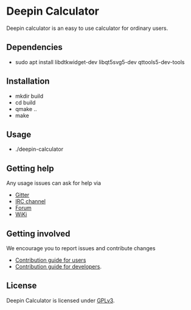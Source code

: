 # Deepin Calculator

Deepin calculator is an easy to use calculator for ordinary users.

## Dependencies

* sudo apt install libdtkwidget-dev libqt5svg5-dev qttools5-dev-tools

## Installation

* mkdir build
* cd build
* qmake ..
* make

## Usage

* ./deepin-calculator

## Getting help

Any usage issues can ask for help via

* [Gitter](https://gitter.im/orgs/linuxdeepin/rooms)
* [IRC channel](https://webchat.freenode.net/?channels=deepin)
* [Forum](https://bbs.deepin.org)
* [WiKi](http://wiki.deepin.org/)

## Getting involved

We encourage you to report issues and contribute changes

* [Contribution guide for users](http://wiki.deepin.org/index.php?title=Contribution_Guidelines_for_Users)
* [Contribution guide for developers](http://wiki.deepin.org/index.php?title=Contribution_Guidelines_for_Developers).

## License

Deepin Calculator is licensed under [GPLv3](LICENSE).
